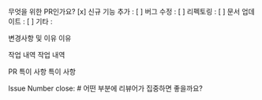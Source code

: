 무엇을 위한 PR인가요?
[x] 신규 기능 추가 :
[ ] 버그 수정 :
[ ] 리펙토링 :
[ ] 문서 업데이트 :
[ ] 기타 :

변경사항 및 이유
이유

작업 내역
작업 내역

PR 특이 사항
특이 사항

Issue Number
close: #
어떤 부분에 리뷰어가 집중하면 좋을까요?
